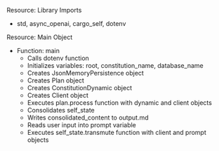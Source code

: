 Resource: Library Imports
- std, async_openai, cargo_self, dotenv

Resource: Main Object
- Function: main
    - Calls dotenv function
    - Initializes variables: root, constitution_name, database_name
    - Creates JsonMemoryPersistence object
    - Creates Plan object
    - Creates ConstitutionDynamic object
    - Creates Client object
    - Executes plan.process function with dynamic and client objects
    - Consolidates self_state
    - Writes consolidated_content to output.md
    - Reads user input into prompt variable
    - Executes self_state.transmute function with client and prompt objects